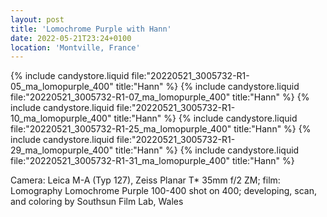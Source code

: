 ```yaml
---
layout: post
title: 'Lomochrome Purple with Hann'
date: 2022-05-21T23:24+0100
location: 'Montville, France'
---
```


{% include candystore.liquid file:"20220521_3005732-R1-05_ma_lomopurple_400" title:"Hann" %}
{% include candystore.liquid file:"20220521_3005732-R1-07_ma_lomopurple_400" title:"Hann" %}
{% include candystore.liquid file:"20220521_3005732-R1-10_ma_lomopurple_400" title:"Hann" %}
{% include candystore.liquid file:"20220521_3005732-R1-25_ma_lomopurple_400" title:"Hann" %}
{% include candystore.liquid file:"20220521_3005732-R1-29_ma_lomopurple_400" title:"Hann" %}
{% include candystore.liquid file:"20220521_3005732-R1-31_ma_lomopurple_400" title:"Hann" %}

Camera: Leica M-A (Typ 127), Zeiss Planar T\* 35mm f/2 ZM; film: Lomography Lomochrome Purple 100-400 shot on 400; developing, scan, and coloring by Southsun Film Lab, Wales